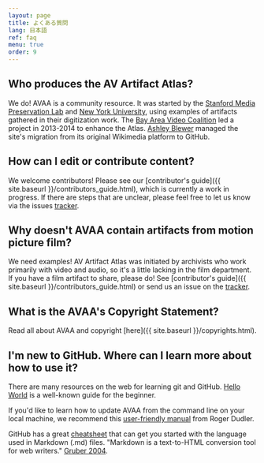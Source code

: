 ```yaml
---
layout: page
title: よくある質問
lang: 日本語
ref: faq
menu: true
order: 9
---
```


## Who produces the AV Artifact Atlas?

We do! AVAA is a community resource. It was started by the [Stanford Media Preservation Lab](https://lib.stanford.edu/stanford-media-preservation-lab/) and [New York University](http://dlib.nyu.edu/dlts/), using examples of artifacts gathered in their digitization work. The [Bay Area Video Coalition](http://www.bavc.org) led a project in 2013-2014 to enhance the Atlas. [Ashley Blewer](http://ashleyblewer.com/) managed the site's migration from its original Wikimedia platform to GitHub.

## How can I edit or contribute content?

We welcome contributors! Please see our [contributor's guide]({{ site.baseurl }}/contributors_guide.html), which is currently a work in progress. If there are steps that are unclear, please feel free to let us know via the issues [tracker](https://github.com/bavc/avaa/issues).

## Why doesn't AVAA contain artifacts from motion picture film?

We need examples! AV Artifact Atlas was initiated by archivists who work primarily with video and audio, so it's a little lacking in the film department. If you have a film artifact to share, please do! See [contributor's guide]({{ site.baseurl }}/contributors_guide.html) or send us an issue on the [tracker](https://github.com/bavc/avaa/issues).

## What is the AVAA's Copyright Statement?

Read all about AVAA and copyright [here]({{ site.baseurl }}/copyrights.html).

## I'm new to GitHub. Where can I learn more about how to use it?

There are many resources on the web for learning git and GitHub. [Hello World](https://guides.github.com/activities/hello-world/) is a well-known guide for the beginner.

If you'd like to learn how to update AVAA from the command line on your local machine, we recommend this [user-friendly manual](http://rogerdudler.github.io/git-guide/) from Roger Dudler.

GitHub has a great [cheatsheet](https://github.com/adam-p/markdown-here/wiki/Markdown-Cheatsheet) that can get you started with the language used in Markdown (.md) files. "Markdown is a text-to-HTML conversion tool for web writers." [Gruber 2004](http://daringfireball.net/projects/markdown/).
